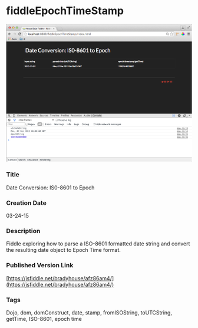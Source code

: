 fiddleEpochTimeStamp
======

![Screenshot](screenshot.png)

### Title

Date Conversion: IS0-8601 to Epoch

### Creation Date

03-24-15


### Description

Fiddle exploring how to parse a ISO-8601 formatted date string and convert the resulting date object to Epoch Time format.


### Published Version Link

[https://jsfiddle.net/bradyhouse/afz86am4/](https://jsfiddle.net/bradyhouse/afz86am4/)


### Tags

Dojo, dom, domConstruct, date, stamp, fromISOString, toUTCString, getTime, ISO-8601, epoch time
